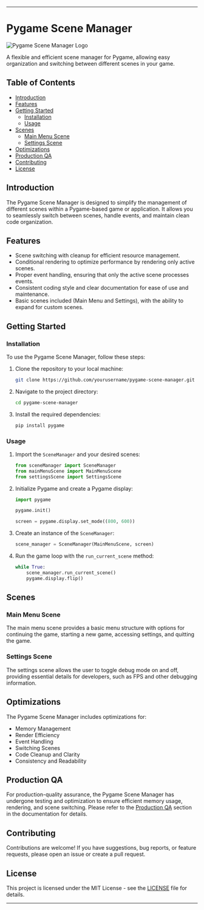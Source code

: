 
---

# Pygame Scene Manager

![Pygame Scene Manager Logo](path/to/your/logo.png)

A flexible and efficient scene manager for Pygame, allowing easy organization and switching between different scenes in your game.

## Table of Contents

- [Introduction](#introduction)
- [Features](#features)
- [Getting Started](#getting-started)
  - [Installation](#installation)
  - [Usage](#usage)
- [Scenes](#scenes)
  - [Main Menu Scene](#main-menu-scene)
  - [Settings Scene](#settings-scene)
- [Optimizations](#optimizations)
- [Production QA](#production-qa)
- [Contributing](#contributing)
- [License](#license)

## Introduction

The Pygame Scene Manager is designed to simplify the management of different scenes within a Pygame-based game or application. It allows you to seamlessly switch between scenes, handle events, and maintain clean code organization.

## Features

- Scene switching with cleanup for efficient resource management.
- Conditional rendering to optimize performance by rendering only active scenes.
- Proper event handling, ensuring that only the active scene processes events.
- Consistent coding style and clear documentation for ease of use and maintenance.
- Basic scenes included (Main Menu and Settings), with the ability to expand for custom scenes.

## Getting Started

### Installation

To use the Pygame Scene Manager, follow these steps:

1. Clone the repository to your local machine:

   ```bash
   git clone https://github.com/yourusername/pygame-scene-manager.git
   ```

2. Navigate to the project directory:

   ```bash
   cd pygame-scene-manager
   ```

3. Install the required dependencies:

   ```bash
   pip install pygame
   ```

### Usage

1. Import the `SceneManager` and your desired scenes:

   ```python
   from sceneManager import SceneManager
   from mainMenuScene import MainMenuScene
   from settingsScene import SettingsScene
   ```

2. Initialize Pygame and create a Pygame display:

   ```python
   import pygame

   pygame.init()

   screen = pygame.display.set_mode((800, 600))
   ```

3. Create an instance of the `SceneManager`:

   ```python
   scene_manager = SceneManager(MainMenuScene, screen)
   ```

4. Run the game loop with the `run_current_scene` method:

   ```python
   while True:
       scene_manager.run_current_scene()
       pygame.display.flip()
   ```

## Scenes

### Main Menu Scene

The main menu scene provides a basic menu structure with options for continuing the game, starting a new game, accessing settings, and quitting the game.

### Settings Scene

The settings scene allows the user to toggle debug mode on and off, providing essential details for developers, such as FPS and other debugging information.

## Optimizations

The Pygame Scene Manager includes optimizations for:

- Memory Management
- Render Efficiency
- Event Handling
- Switching Scenes
- Code Cleanup and Clarity
- Consistency and Readability

## Production QA

For production-quality assurance, the Pygame Scene Manager has undergone testing and optimization to ensure efficient memory usage, rendering, and scene switching. Please refer to the [Production QA](#production-qa) section in the documentation for details.

## Contributing

Contributions are welcome! If you have suggestions, bug reports, or feature requests, please open an issue or create a pull request.

## License

This project is licensed under the MIT License - see the [LICENSE](LICENSE) file for details.

---
